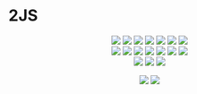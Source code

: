 # 2JS

<p align="center">
<img src="https://img.shields.io/badge/-Python-3776AB?logo=python&logoColor=white">
<img src="https://img.shields.io/badge/-Swift-FA7343?logo=Swift&logoColor=white">
<img src="https://img.shields.io/badge/-HTML-E34F26?logo=HTML5&logoColor=white">
<img src="https://img.shields.io/badge/-Javascript-F7DF1E?logo=javascript&logoColor=white">
<img src="https://img.shields.io/badge/-CSS-1572B6?logo=CSS&logoColor=white">
<img src="https://img.shields.io/badge/-Clang-A8B9CC?logo=c&logoColor=white">
<img src="https://img.shields.io/badge/-C++-00599C?logo=C%2B%2B&logoColor=white">
<br>
<img src="https://img.shields.io/badge/-Docker-2496ED?logo=docker&logoColor=white">
<img src="https://img.shields.io/badge/-Firebase-FFCA28?logo=firebase&logoColor=black">
<img src="https://img.shields.io/badge/-iOS-black?logo=apple&logoColor=white">
<img src="https://img.shields.io/badge/-macOS-silver?logo=apple&logoColor=white">
<img src="https://img.shields.io/badge/-Ubuntu-E95420?logo=ubuntu&logoColor=white">
<img src="https://img.shields.io/badge/-Debian-A81D33?logo=debian&logoColor=white">
<img src="https://img.shields.io/badge/-Alpine_Linux-0D597F?logo=alpine%20linux&logoColor=white">
<br>
<img src="https://img.shields.io/badge/-Visual_Studio_Code-007ACC?logo=Visual+Studio+Code&logoColor=white">
<img src="https://img.shields.io/badge/-Xcode-1575F9?logo=xcode&logoColor=white">
<img src="https://img.shields.io/badge/-PyCharm-yellow?logo=pycharm&logoColor=white">
</p>
<p align="center">
<a href="https://github.com/2JS"><img src="https://img.shields.io/badge/GitHub-2JS-181717?logo=github&logoColor=white"></a>
<a href="mailto:lego3410@gmail.com"><img src="https://img.shields.io/badge/Email-lego3410%40gmail.com-2196F3?logo=gmail&logoColor=white"></a>
</p>
<!-- https://velog.io/@woo0_hooo/Github-github-profile-간지나게-꾸미기 -->

